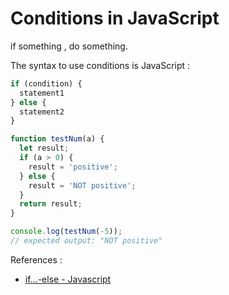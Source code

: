 # Conditions in JavaScript
if something , do something.

The syntax to use conditions is JavaScript :

``` js
if (condition) {
  statement1
} else {
  statement2
}
```
``` js
function testNum(a) {
  let result;
  if (a > 0) {
    result = 'positive';
  } else {
    result = 'NOT positive';
  }
  return result;
}

console.log(testNum(-5));
// expected output: "NOT positive"
```

References :
 - [if...-else - Javascript](https://developer.mozilla.org/fr/docs/Web/JavaScript/Reference/Statements/if...else)
